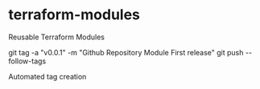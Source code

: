 # terraform-modules
Reusable Terraform Modules

git tag -a "v0.0.1" -m "Github Repository Module First release"
git push --follow-tags 

Automated tag creation
